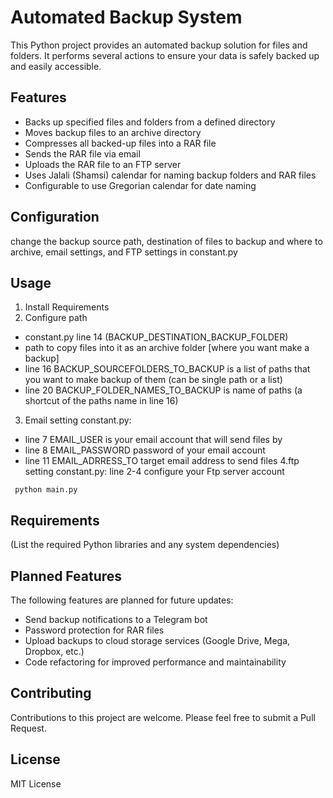 # Automated Backup System

This Python project provides an automated backup solution for files and folders. It performs several actions to ensure your data is safely backed up and easily accessible.

## Features

- Backs up specified files and folders from a defined directory
- Moves backup files to an archive directory
- Compresses all backed-up files into a RAR file
- Sends the RAR file via email
- Uploads the RAR file to an FTP server
- Uses Jalali (Shamsi) calendar for naming backup folders and RAR files
- Configurable to use Gregorian calendar for date naming

## Configuration
change the backup source path, destination of files to backup and where to archive, email settings, and FTP settings in constant.py

## Usage
1. Install Requirements
2. Configure path
 - constant.py line 14 (BACKUP_DESTINATION_BACKUP_FOLDER)
 - path to copy files into it as an archive folder [where you want make a backup]
 - line 16 BACKUP_SOURCEFOLDERS_TO_BACKUP is a list of paths that you want to make backup of them (can be single path or a list)
 - line 20 BACKUP_FOLDER_NAMES_TO_BACKUP is name of paths (a shortcut of the paths name in line 16)
3. Email setting
constant.py:
 - line 7 EMAIL_USER is your email account that will send files by
 - line 8 EMAIL_PASSWORD password of your email account
 - line 11 EMAIL_ADRRESS_TO target email address to send files
4.ftp setting
 constant.py:
line 2-4 configure your Ftp server account

```pytohn
 python main.py
```

## Requirements

(List the required Python libraries and any system dependencies)

## Planned Features

The following features are planned for future updates:

- Send backup notifications to a Telegram bot
- Password protection for RAR files
- Upload backups to cloud storage services (Google Drive, Mega, Dropbox, etc.)
- Code refactoring for improved performance and maintainability

## Contributing

Contributions to this project are welcome. Please feel free to submit a Pull Request.

## License

MIT License
